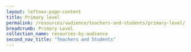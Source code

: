 ```yaml
---
layout: leftnav-page-content
title: Primary level
permalink: /resources/audience/teachers-and-students/primary-level/
breadcrumb: Primary Level
collection_name: resources-by-audience
second_nav_title: "Teachers and Students"
---
```

